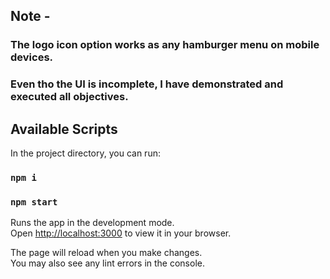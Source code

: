 ## Note -

### The logo icon option works as any hamburger menu on mobile devices. 
### Even tho the UI is incomplete, I have demonstrated and executed all objectives.

## Available Scripts

In the project directory, you can run:

### `npm i`

### `npm start`

Runs the app in the development mode.\
Open [http://localhost:3000](http://localhost:3000) to view it in your browser.

The page will reload when you make changes.\
You may also see any lint errors in the console.
